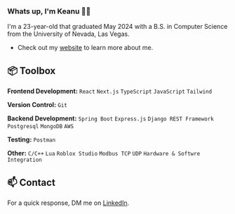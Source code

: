 ### Whats up, I'm Keanu 👋🏽  

I'm a 23-year-old that graduated May 2024 with a B.S. in Computer Science from the University of Nevada, Las Vegas.

- Check out my [website](https://keanu-portfolio.vercel.app/) to learn more about me.
 
## 📦 Toolbox

**Frontend Development:** `React` `Next.js` `TypeScript` `JavaScript` `Tailwind` 
 
**Version Control:** `Git`

**Backend Development:** `Spring Boot` `Express.js` `Django REST Framework` `Postgresql` `MongoDB` `AWS`

**Testing:** `Postman`

**Other:** `C/C++` `Lua` `Roblox Studio` `Modbus TCP` `UDP` `Hardware & Softwre Integration`

## 📫 Contact

 For a quick response, DM me on [LinkedIn](https://www.linkedin.com/in/keanu-aloua/). 
